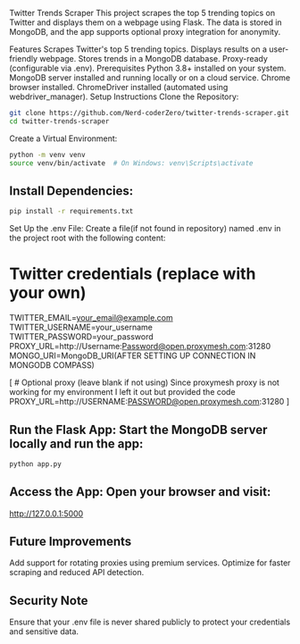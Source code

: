 Twitter Trends Scraper
This project scrapes the top 5 trending topics on Twitter and displays them on a webpage using Flask. The data is stored in MongoDB, and the app supports optional proxy integration for anonymity.

Features
Scrapes Twitter's top 5 trending topics.
Displays results on a user-friendly webpage.
Stores trends in a MongoDB database.
Proxy-ready (configurable via .env).
Prerequisites
Python 3.8+ installed on your system.
MongoDB server installed and running locally or on a cloud service.
Chrome browser installed.
ChromeDriver installed (automated using webdriver_manager).
Setup Instructions
Clone the Repository:

```bash
git clone https://github.com/Nerd-coderZero/twitter-trends-scraper.git
cd twitter-trends-scraper
```
Create a Virtual Environment:

```bash
python -m venv venv
source venv/bin/activate  # On Windows: venv\Scripts\activate
```
## Install Dependencies:

```bash
pip install -r requirements.txt
```
Set Up the .env File: Create a file(if not found in repository) named .env in the project root with the following content:

# Twitter credentials (replace with your own)
TWITTER_EMAIL=your_email@example.com
TWITTER_USERNAME=your_username
TWITTER_PASSWORD=your_password
PROXY_URL=http://Username:Password@open.proxymesh.com:31280
MONGO_URI=MongoDB_URI(AFTER SETTING UP CONNECTION IN MONGODB COMPASS)

[ # Optional proxy (leave blank if not using) Since proxymesh proxy is not working for my environment I left it out but provided the code
PROXY_URL=http://USERNAME:PASSWORD@open.proxymesh.com:31280 ]

## Run the Flask App: Start the MongoDB server locally and run the app:

```bash
python app.py
```
## Access the App: Open your browser and visit:

http://127.0.0.1:5000

## Future Improvements
Add support for rotating proxies using premium services.
Optimize for faster scraping and reduced API detection.

## Security Note
Ensure that your .env file is never shared publicly to protect your credentials and sensitive data.